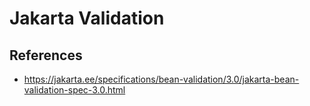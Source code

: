 # Jakarta Validation

## References

- https://jakarta.ee/specifications/bean-validation/3.0/jakarta-bean-validation-spec-3.0.html